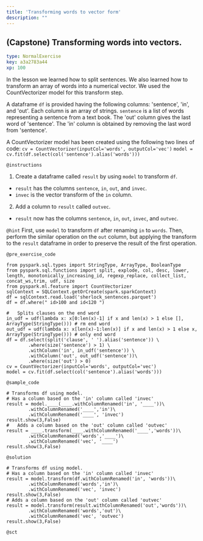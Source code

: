 ```yaml
---
title: 'Transforming words to vector form'
description: ""
---
```


## (Capstone) Transforming words into vectors.

```yaml
type: NormalExercise
key: a3a2783a44
xp: 100
```

In the lesson we learned how to split sentences. We also learned how to transform an array of words into a numerical vector. We used the CountVectorizer model for this transform step. 

A dataframe `df` is provided having the following columns: 'sentence', 'in', and 'out'. Each column is an array of strings. `sentence` is a list of words representing a sentence from a text book. The 'out' column gives the last word of 'sentence'. The 'in' column is obtained by removing the last word from 'sentence'.

A CountVectorizer model has been created using the following two lines of code: 
`cv = CountVectorizer(inputCol='words', outputCol='vec')`
`model = cv.fit(df.select(col('sentence').alias('words')))`

`@instructions`
1. Create a dataframe called `result` by using `model` to transform `df`. 
  - `result` has the columns `sentence`, `in`, `out`, and  `invec`. 
  - `invec` is the vector transform of the `in` column.
2. Add a column to `result` called `outvec`.
  - `result` now has the columns `sentence`, `in`, `out`, `invec`, and `outvec`.

`@hint`
First, use `model` to transform `df` after renaming `in` to `words`.  Then, perform the similar operation on the `out` column, but applying the transform to the `result` dataframe in order to preserve the result of the first operation.

`@pre_exercise_code`
```{python}
from pyspark.sql.types import StringType, ArrayType, BooleanType
from pyspark.sql.functions import split, explode, col, desc, lower, length, monotonically_increasing_id, regexp_replace, collect_list, concat_ws,trim, udf, size
from pyspark.ml.feature import CountVectorizer
sqlContext = SQLContext.getOrCreate(spark.sparkContext)
df = sqlContext.read.load('sherlock_sentences.parquet')
df = df.where(" id>100 and id<120 ")

#   Splits clauses on the end word
in_udf = udf(lambda x: x[0:len(x)-1] if x and len(x) > 1 else [], ArrayType(StringType())) # rm end word
out_udf = udf(lambda x: x[len(x)-1:len(x)] if x and len(x) > 1 else x, ArrayType(StringType())) # only end word
df = df.select(split('clause', ' ').alias('sentence')) \
        .where(size('sentence') > 1) \
        .withColumn('in', in_udf('sentence')) \
        .withColumn('out', out_udf('sentence'))\
        .where(size('out') > 0)
cv = CountVectorizer(inputCol='words', outputCol='vec')
model = cv.fit(df.select(col('sentence').alias('words')))
```

`@sample_code`
```{python}
# Transforms df using model.
# Has a column based on the 'in' column called 'invec'
result = model.____(____.withColumnRenamed('in', '____'))\
        .withColumnRenamed('____','in')\
        .withColumnRenamed('____', 'invec')
result.show(3,False)
#   Adds a column based on the 'out' column called 'outvec'
result = ____.transform(____.withColumnRenamed('____','words'))\
        .withColumnRenamed('words','____')\
        .withColumnRenamed('vec', '____')
result.show(3,False)
```

`@solution`
```{python}
# Transforms df using model.
# Has a column based on the 'in' column called 'invec'
result = model.transform(df.withColumnRenamed('in', 'words'))\
        .withColumnRenamed('words','in')\
        .withColumnRenamed('vec', 'invec')
result.show(3,False)
# Adds a column based on the 'out' column called 'outvec'
result = model.transform(result.withColumnRenamed('out','words'))\
        .withColumnRenamed('words','out')\
        .withColumnRenamed('vec', 'outvec')
result.show(3,False)
```

`@sct`
```{python}

```
